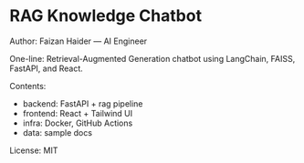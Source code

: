 # RAG Knowledge Chatbot
Author: Faizan Haider — AI Engineer

One-line: Retrieval-Augmented Generation chatbot using LangChain, FAISS, FastAPI, and React.

Contents:
- backend: FastAPI + rag pipeline
- frontend: React + Tailwind UI
- infra: Docker, GitHub Actions
- data: sample docs

License: MIT
